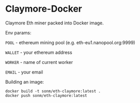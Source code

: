 Claymore-Docker
===============

Claymore Eth miner packed into Docker image. 


Env params: 

`POOL` - ethereum mining pool (e.g. eth-eu1.nanopool.org:9999)

`WALLET` - your ethereum address

`WORKER` - name of current worker

`EMAIL` - your email


Building an image:
```
docker build -t sonm/eth-claymore:latest .
docker push sonm/eth-claymore:latest

```
